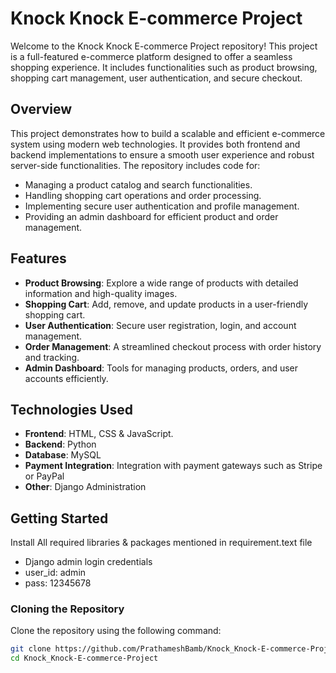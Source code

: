 # Knock Knock E-commerce Project

Welcome to the Knock Knock E-commerce Project repository! This project is a full-featured e-commerce platform designed to offer a seamless shopping experience. It includes functionalities such as product browsing, shopping cart management, user authentication, and secure checkout.

## Overview

This project demonstrates how to build a scalable and efficient e-commerce system using modern web technologies. It provides both frontend and backend implementations to ensure a smooth user experience and robust server-side functionalities. The repository includes code for:
- Managing a product catalog and search functionalities.
- Handling shopping cart operations and order processing.
- Implementing secure user authentication and profile management.
- Providing an admin dashboard for efficient product and order management.

## Features

- **Product Browsing**: Explore a wide range of products with detailed information and high-quality images.
- **Shopping Cart**: Add, remove, and update products in a user-friendly shopping cart.
- **User Authentication**: Secure user registration, login, and account management.
- **Order Management**: A streamlined checkout process with order history and tracking.
- **Admin Dashboard**: Tools for managing products, orders, and user accounts efficiently.

## Technologies Used

- **Frontend**: HTML, CSS & JavaScript.
- **Backend**: Python
- **Database**: MySQL
- **Payment Integration**: Integration with payment gateways such as Stripe or PayPal
- **Other**: Django Administration

## Getting Started

Install All required libraries & packages mentioned in requirement.text file

- Django admin login credentials
- user_id: admin
- pass: 12345678

### Cloning the Repository

Clone the repository using the following command:

```bash
git clone https://github.com/PrathameshBamb/Knock_Knock-E-commerce-Project.git
cd Knock_Knock-E-commerce-Project
```

